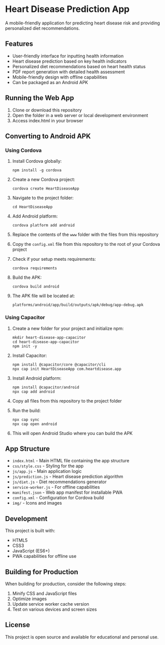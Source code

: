 # Heart Disease Prediction App

A mobile-friendly application for predicting heart disease risk and providing personalized diet recommendations.

## Features

- User-friendly interface for inputting health information
- Heart disease prediction based on key health indicators
- Personalized diet recommendations based on heart health status
- PDF report generation with detailed health assessment
- Mobile-friendly design with offline capabilities
- Can be packaged as an Android APK

## Running the Web App

1. Clone or download this repository
2. Open the folder in a web server or local development environment
3. Access index.html in your browser

## Converting to Android APK

### Using Cordova

1. Install Cordova globally:
   ```
   npm install -g cordova
   ```

2. Create a new Cordova project:
   ```
   cordova create HeartDiseaseApp
   ```

3. Navigate to the project folder:
   ```
   cd HeartDiseaseApp
   ```

4. Add Android platform:
   ```
   cordova platform add android
   ```

5. Replace the contents of the `www` folder with the files from this repository

6. Copy the `config.xml` file from this repository to the root of your Cordova project

7. Check if your setup meets requirements:
   ```
   cordova requirements
   ```

8. Build the APK:
   ```
   cordova build android
   ```

9. The APK file will be located at:
   ```
   platforms/android/app/build/outputs/apk/debug/app-debug.apk
   ```

### Using Capacitor

1. Create a new folder for your project and initialize npm:
   ```
   mkdir heart-disease-app-capacitor
   cd heart-disease-app-capacitor
   npm init -y
   ```

2. Install Capacitor:
   ```
   npm install @capacitor/core @capacitor/cli
   npx cap init HeartDiseaseApp com.heartdisease.app
   ```

3. Install Android platform:
   ```
   npm install @capacitor/android
   npx cap add android
   ```

4. Copy all files from this repository to the project folder

5. Run the build:
   ```
   npx cap sync
   npx cap open android
   ```

6. This will open Android Studio where you can build the APK

## App Structure

- `index.html` - Main HTML file containing the app structure
- `css/style.css` - Styling for the app
- `js/app.js` - Main application logic
- `js/prediction.js` - Heart disease prediction algorithm
- `js/diet.js` - Diet recommendations generator
- `service-worker.js` - For offline capabilities
- `manifest.json` - Web app manifest for installable PWA
- `config.xml` - Configuration for Cordova build
- `img/` - Icons and images

## Development

This project is built with:
- HTML5
- CSS3
- JavaScript (ES6+)
- PWA capabilities for offline use

## Building for Production

When building for production, consider the following steps:

1. Minify CSS and JavaScript files
2. Optimize images
3. Update service worker cache version
4. Test on various devices and screen sizes

## License

This project is open source and available for educational and personal use.